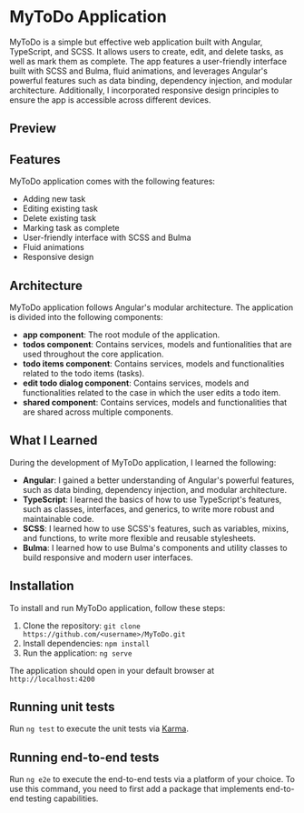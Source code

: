 # MyToDo Application

MyToDo is a simple but effective web application built with Angular, TypeScript, and SCSS. It allows users to create, edit, and delete tasks, as well as mark them as complete. The app features a user-friendly interface built with SCSS and Bulma, fluid animations, and leverages Angular's powerful features such as data binding, dependency injection, and modular architecture. Additionally, I incorporated responsive design principles to ensure the app is accessible across different devices.

## Preview

## Features

MyToDo application comes with the following features:

* Adding new task
* Editing existing task
* Delete existing task
* Marking task as complete
* User-friendly interface with SCSS and Bulma
* Fluid animations
* Responsive design

## Architecture

MyToDo application follows Angular's modular architecture. The application is divided into the following components:

* **app component**: The root module of the application.
* **todos component**: Contains services, models and funtionalities that are used throughout the core application.
* **todo items component**: Contains services, models and functionalities related to the todo items (tasks).
* **edit todo dialog component**: Contains services, models and functionalities related to the case in which the user edits a todo item.
* **shared component**: Contains services, models and functionalities that are shared across multiple components.

## What I Learned

During the development of MyToDo application, I learned the following:

* **Angular**: I gained a better understanding of Angular's powerful features, such as data binding, dependency injection, and modular architecture.
* **TypeScript**: I learned the basics of how to use TypeScript's features, such as classes, interfaces, and generics, to write more robust and maintainable code.
* **SCSS**: I learned how to use SCSS's features, such as variables, mixins, and functions, to write more flexible and reusable stylesheets.
* **Bulma**: I learned how to use Bulma's components and utility classes to build responsive and modern user interfaces.


## Installation

To install and run MyToDo application, follow these steps:

1. Clone the repository: `git clone https://github.com/<username>/MyToDo.git`
2. Install dependencies: `npm install`
3. Run the application: `ng serve`

The application should open in your default browser at `http://localhost:4200`

## Running unit tests

Run `ng test` to execute the unit tests via [Karma](https://karma-runner.github.io).

## Running end-to-end tests

Run `ng e2e` to execute the end-to-end tests via a platform of your choice. To use this command, you need to first add a package that implements end-to-end testing capabilities.

